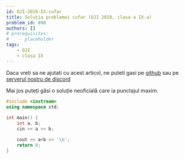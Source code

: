 ```yaml
---
id: OJI-2018-IX-cufar
title: Soluția problemei cufar (OJI 2018, clasa a IX-a)
problem_id: 890
authors: []
# prerequisites:
#    - placeholder
tags:
    - OJI
    - clasa IX
---
```


Daca vreti sa ne ajutati cu acest articol, ne puteti gasi pe [github](https://github.com/roalgo-discord/arhiva-educationala) sau pe [serverul nostru de discord](https://discord.gg/vdDRSmg3fC)

Mai jos puteți găsi o soluție neoficială care ia punctajul maxim.

```cpp
#include <iostream>
using namespace std;
 
int main() {
    int a, b;
    cin >> a >> b;

    cout << a+b << '\n';
    return 0;
}
```
